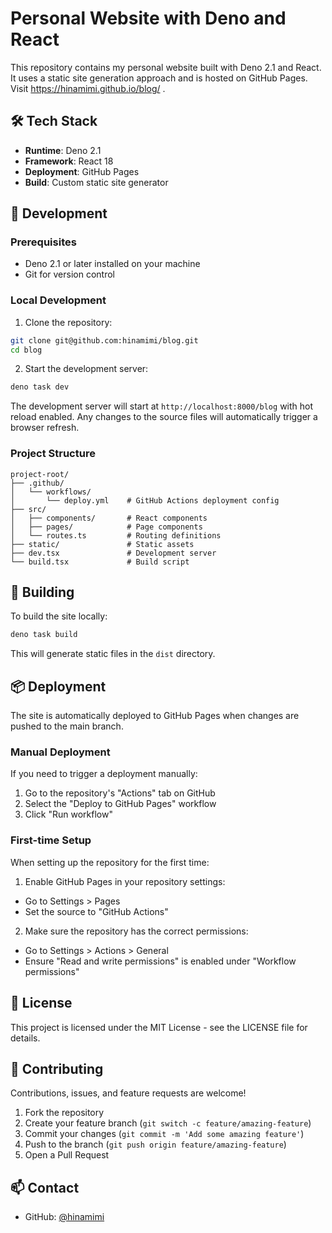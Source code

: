 # Personal Website with Deno and React

This repository contains my personal website built with Deno 2.1 and React. It uses a static site generation approach and is hosted on GitHub Pages. Visit https://hinamimi.github.io/blog/ .

## 🛠 Tech Stack

- **Runtime**: Deno 2.1
- **Framework**: React 18
- **Deployment**: GitHub Pages
- **Build**: Custom static site generator

## 🚀 Development

### Prerequisites

- Deno 2.1 or later installed on your machine
- Git for version control

### Local Development

1. Clone the repository:
```bash
git clone git@github.com:hinamimi/blog.git
cd blog
```

2. Start the development server:
```bash
deno task dev
```

The development server will start at `http://localhost:8000/blog` with hot reload enabled. Any changes to the source files will automatically trigger a browser refresh.

### Project Structure

```
project-root/
├── .github/
│   └── workflows/
│       └── deploy.yml    # GitHub Actions deployment config
├── src/
│   ├── components/       # React components
│   ├── pages/            # Page components
│   └── routes.ts         # Routing definitions
├── static/               # Static assets
├── dev.tsx               # Development server
└── build.tsx             # Build script
```

## 🔨 Building

To build the site locally:

```bash
deno task build
```

This will generate static files in the `dist` directory.

## 📦 Deployment

The site is automatically deployed to GitHub Pages when changes are pushed to the main branch.

### Manual Deployment

If you need to trigger a deployment manually:

1. Go to the repository's "Actions" tab on GitHub
2. Select the "Deploy to GitHub Pages" workflow
3. Click "Run workflow"

### First-time Setup

When setting up the repository for the first time:

1. Enable GitHub Pages in your repository settings:
  - Go to Settings > Pages
  - Set the source to "GitHub Actions"

2. Make sure the repository has the correct permissions:
  - Go to Settings > Actions > General
  - Ensure "Read and write permissions" is enabled under "Workflow permissions"

## 📝 License

This project is licensed under the MIT License - see the LICENSE file for details.

## 🤝 Contributing

Contributions, issues, and feature requests are welcome!

1. Fork the repository
2. Create your feature branch (`git switch -c feature/amazing-feature`)
3. Commit your changes (`git commit -m 'Add some amazing feature'`)
4. Push to the branch (`git push origin feature/amazing-feature`)
5. Open a Pull Request

## 📫 Contact

- GitHub: [@hinamimi](https://github.com/hinamimi)
